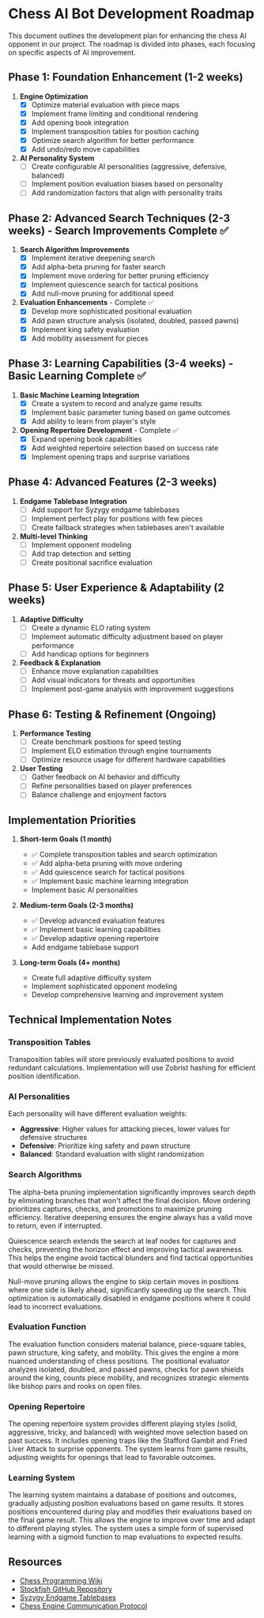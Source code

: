 # Chess AI Bot Development Roadmap

This document outlines the development plan for enhancing the chess AI opponent in our project. The roadmap is divided into phases, each focusing on specific aspects of AI improvement.

## Phase 1: Foundation Enhancement (1-2 weeks)
1. **Engine Optimization**
   - [x] Optimize material evaluation with piece maps
   - [x] Implement frame limiting and conditional rendering
   - [x] Add opening book integration
   - [x] Implement transposition tables for position caching
   - [x] Optimize search algorithm for better performance
   - [x] Add undo/redo move capabilities

2. **AI Personality System**
   - [ ] Create configurable AI personalities (aggressive, defensive, balanced)
   - [ ] Implement position evaluation biases based on personality
   - [ ] Add randomization factors that align with personality traits

## Phase 2: Advanced Search Techniques (2-3 weeks) - Search Improvements Complete ✅
1. **Search Algorithm Improvements**
   - [x] Implement iterative deepening search
   - [x] Add alpha-beta pruning for faster search
   - [x] Implement move ordering for better pruning efficiency
   - [x] Implement quiescence search for tactical positions
   - [x] Add null-move pruning for additional speed

2. **Evaluation Enhancements** - Complete ✅
   - [x] Develop more sophisticated positional evaluation
   - [x] Add pawn structure analysis (isolated, doubled, passed pawns)
   - [x] Implement king safety evaluation
   - [x] Add mobility assessment for pieces

## Phase 3: Learning Capabilities (3-4 weeks) - Basic Learning Complete ✅
1. **Basic Machine Learning Integration**
   - [x] Create a system to record and analyze game results
   - [x] Implement basic parameter tuning based on game outcomes
   - [x] Add ability to learn from player's style

2. **Opening Repertoire Development** - Complete ✅
   - [x] Expand opening book capabilities
   - [x] Add weighted repertoire selection based on success rate
   - [x] Implement opening traps and surprise variations

## Phase 4: Advanced Features (2-3 weeks)
1. **Endgame Tablebase Integration**
   - [ ] Add support for Syzygy endgame tablebases
   - [ ] Implement perfect play for positions with few pieces
   - [ ] Create fallback strategies when tablebases aren't available

2. **Multi-level Thinking**
   - [ ] Implement opponent modeling
   - [ ] Add trap detection and setting
   - [ ] Create positional sacrifice evaluation

## Phase 5: User Experience & Adaptability (2 weeks)
1. **Adaptive Difficulty**
   - [ ] Create a dynamic ELO rating system
   - [ ] Implement automatic difficulty adjustment based on player performance
   - [ ] Add handicap options for beginners

2. **Feedback & Explanation**
   - [ ] Enhance move explanation capabilities
   - [ ] Add visual indicators for threats and opportunities
   - [ ] Implement post-game analysis with improvement suggestions

## Phase 6: Testing & Refinement (Ongoing)
1. **Performance Testing**
   - [ ] Create benchmark positions for speed testing
   - [ ] Implement ELO estimation through engine tournaments
   - [ ] Optimize resource usage for different hardware capabilities

2. **User Testing**
   - [ ] Gather feedback on AI behavior and difficulty
   - [ ] Refine personalities based on player preferences
   - [ ] Balance challenge and enjoyment factors

## Implementation Priorities

1. **Short-term Goals (1 month)**
   - ✅ Complete transposition tables and search optimization
   - ✅ Add alpha-beta pruning with move ordering
   - ✅ Add quiescence search for tactical positions
   - ✅ Implement basic machine learning integration
   - Implement basic AI personalities

2. **Medium-term Goals (2-3 months)**
   - ✅ Develop advanced evaluation features
   - ✅ Implement basic learning capabilities
   - ✅ Develop adaptive opening repertoire
   - Add endgame tablebase support

3. **Long-term Goals (4+ months)**
   - Create full adaptive difficulty system
   - Implement sophisticated opponent modeling
   - Develop comprehensive learning and improvement system

## Technical Implementation Notes

### Transposition Tables
Transposition tables will store previously evaluated positions to avoid redundant calculations. Implementation will use Zobrist hashing for efficient position identification.

### AI Personalities
Each personality will have different evaluation weights:
- **Aggressive**: Higher values for attacking pieces, lower values for defensive structures
- **Defensive**: Prioritize king safety and pawn structure
- **Balanced**: Standard evaluation with slight randomization

### Search Algorithms
The alpha-beta pruning implementation significantly improves search depth by eliminating branches that won't affect the final decision. Move ordering prioritizes captures, checks, and promotions to maximize pruning efficiency. Iterative deepening ensures the engine always has a valid move to return, even if interrupted.

Quiescence search extends the search at leaf nodes for captures and checks, preventing the horizon effect and improving tactical awareness. This helps the engine avoid tactical blunders and find tactical opportunities that would otherwise be missed.

Null-move pruning allows the engine to skip certain moves in positions where one side is likely ahead, significantly speeding up the search. This optimization is automatically disabled in endgame positions where it could lead to incorrect evaluations.

### Evaluation Function
The evaluation function considers material balance, piece-square tables, pawn structure, king safety, and mobility. This gives the engine a more nuanced understanding of chess positions. The positional evaluator analyzes isolated, doubled, and passed pawns, checks for pawn shields around the king, counts piece mobility, and recognizes strategic elements like bishop pairs and rooks on open files.

### Opening Repertoire
The opening repertoire system provides different playing styles (solid, aggressive, tricky, and balanced) with weighted move selection based on past success. It includes opening traps like the Stafford Gambit and Fried Liver Attack to surprise opponents. The system learns from game results, adjusting weights for openings that lead to favorable outcomes.

### Learning System
The learning system maintains a database of positions and outcomes, gradually adjusting position evaluations based on game results. It stores positions encountered during play and modifies their evaluations based on the final game result. This allows the engine to improve over time and adapt to different playing styles. The system uses a simple form of supervised learning with a sigmoid function to map evaluations to expected results.

## Resources

- [Chess Programming Wiki](https://www.chessprogramming.org/Main_Page)
- [Stockfish GitHub Repository](https://github.com/official-stockfish/Stockfish)
- [Syzygy Endgame Tablebases](https://syzygy-tables.info/)
- [Chess Engine Communication Protocol](https://www.chessprogramming.org/Chess_Engine_Communication_Protocol)
